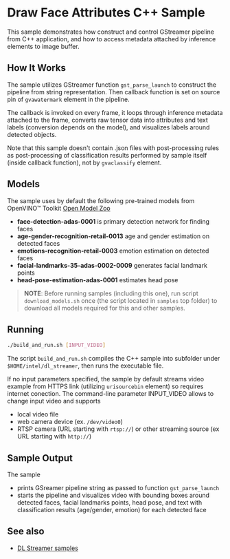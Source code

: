 # Draw Face Attributes C++ Sample

This sample demonstrates how construct and control GStreamer pipeline from C++ application, and how to access metadata attached by inference elements to image buffer.

## How It Works
The sample utilizes GStreamer function `gst_parse_launch` to construct the pipeline from string representation. Then callback function is set on source pin of `gvawatermark` element in the pipeline.

The callback is invoked on every frame, it loops through inference metadata attached to the frame, converts raw tensor data into attributes and text labels (conversion depends on the model), and visualizes labels around detected objects.

Note that this sample doesn't contain .json files with post-processing rules as post-processing of classification results performed by sample itself (inside callback function), not by `gvaclassify` element.

## Models

The sample uses by default the following pre-trained models from OpenVINO™ Toolkit [Open Model Zoo](https://github.com/openvinotoolkit/open_model_zoo)
*   __face-detection-adas-0001__ is primary detection network for finding faces
*   __age-gender-recognition-retail-0013__ age and gender estimation on detected faces
*   __emotions-recognition-retail-0003__ emotion estimation on detected faces
*   __facial-landmarks-35-adas-0002-0009__ generates facial landmark points
*   __head-pose-estimation-adas-0001__ estimates head pose

> **NOTE**: Before running samples (including this one), run script `download_models.sh` once (the script located in `samples` top folder) to download all models required for this and other samples.

## Running

```sh
./build_and_run.sh [INPUT_VIDEO]
```

The script `build_and_run.sh` compiles the C++ sample into subfolder under `$HOME/intel/dl_streamer`, then runs the executable file.

If no input parameters specified, the sample by default streams video example from HTTPS link (utilizing `urisourcebin` element) so requires internet conection.
The command-line parameter INPUT_VIDEO allows to change input video and supports
* local video file
* web camera device (ex. `/dev/video0`)
* RTSP camera (URL starting with `rtsp://`) or other streaming source (ex URL starting with `http://`)

## Sample Output

The sample
* prints GSreamer pipeline string as passed to function `gst_parse_launch`
* starts the pipeline and visualizes video with bounding boxes around detected faces, facial landmarks points, head pose, and text with classification results (age/gender, emotion) for each detected face

## See also
* [DL Streamer samples](../../README.md)
